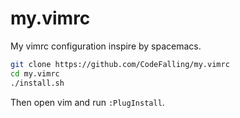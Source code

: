 # my.vimrc

My vimrc configuration inspire by spacemacs.

```bash
git clone https://github.com/CodeFalling/my.vimrc
cd my.vimrc
./install.sh
```

Then open vim and run `:PlugInstall`.
